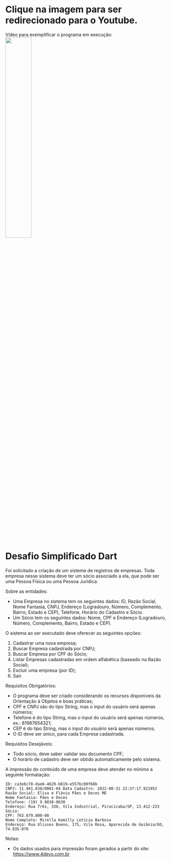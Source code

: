 # Clique na imagem para ser redirecionado para o Youtube.
Vídeo para exemplificar o programa em execução: <br>
[<img src="https://i9.ytimg.com/vi_webp/-gby13CX-SU/mqdefault.webp?sqp=CNyRk5kG&rs=AOn4CLCzev-P0tt0cKb1Y_IRJQmaymG4Eg" width="40%">](https://youtu.be/-gby13CX-SU "Desafio Simplificado Dart")

# Desafio Simplificado Dart

Foi solicitado a criação de um sistema de registros de empresas. Toda empresa nesse sistema deve ter um sócio associado a ela, que pode ser uma Pessoa Física ou uma Pessoa Jurídica. 

Sobre as entidades:
* Uma Empresa no sistema tem os seguintes dados: ID, Razão Social, Nome Fantasia, CNPJ, Endereço (Logradouro, Número, Complemento, Bairro, Estado e CEP), Telefone, Horário do Cadastro e Sócio. 
* Um Sócio tem os seguintes dados: Nome, CPF e Endereço (Logradouro, Número, Complemento, Bairro, Estado e CEP).


O sistema ao ser executado deve oferecer as seguintes opções:
1. Cadastrar uma nova empresa;
2. Buscar Empresa cadastrada por CNPJ;
3. Buscar Empresa por CPF do Sócio;
4. Listar Empresas cadastradas em ordem alfabética (baseado na Razão Social);
5. Excluir uma empresa (por ID);
6. Sair.


Requisitos Obrigatórios:
* O programa deve ser criado considerando os recursos disponíveis da Orientação à Objetos e boas práticas;
* CPF e CNPJ são do tipo String, mas o input do usuário será apenas números;
* Telefone é do tipo String, mas o input do usuário será apenas números, ex.: 81987654321;
* CEP é do tipo String, mas o input do usuário será apenas números;
* O ID deve ser único, para cada Empresa cadastrada.

Requisitos Desejáveis:
* Todo sócio, deve saber validar seu documento CPF;
* O horário de cadastro deve ser obtido automaticamente pelo sistema.

A impressão do conteúdo de uma empresa deve atender no mínimo a seguinte formatação:

```
ID: ca3e6c78-dae6-4629-b819-e5576c00f68b
CNPJ: 11.941.838/0001-04 Data Cadastro: 2022-08-31 22:37:17.921952
Razão Social: Elisa e Flávia Pães e Doces ME
Nome Fantasia: Pães e Doces
Telefone: (19) 9 8838-0630
Endereço: Rua Três, 338, Vila Industrial, Piracicaba/SP, 13.412-233
Sócio:
CPF: 763.679.800-08
Nome Completo: Mirella Kamilly Letícia Barbosa
Endereço: Rua Ulisses Bueno, 175, Vila Rosa, Aparecida de Goiânia/GO, 74.935-870
```

Notas:
* Os dados usados para impressão foram gerados a partir do site: https://www.4devs.com.br
